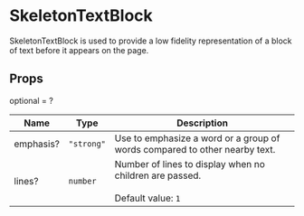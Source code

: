 # SkeletonTextBlock

SkeletonTextBlock is used to provide a low fidelity representation of a block of text before it appears on the page.

## Props
optional = ?

| Name | Type | Description |
| --- | --- | --- |
| emphasis? | <code>"strong"</code> | Use to emphasize a word or a group of words compared to other nearby text.  |
| lines? | <code>number</code> | Number of lines to display when no children are passed.<br /><br />Default value: <code>1</code> |